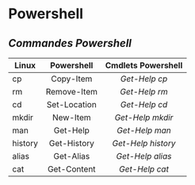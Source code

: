 # Powershell
## ***Commandes Powershell***

| Linux | Powershell | Cmdlets Powershell |
|---    |:-:         |:-:
| cp    | Copy-Item  | *Get-Help cp*
| rm    | Remove-Item| *Get-Help rm*
| cd    | Set-Location| *Get-Help cd*
| mkdir | New-Item   | *Get-Help mkdir*
| man   | Get-Help   | *Get-Help man*
| history| Get-History| *Get-Help history*
| alias | Get-Alias | *Get-Help alias*
| cat   | Get-Content | *Get-Help cat*


